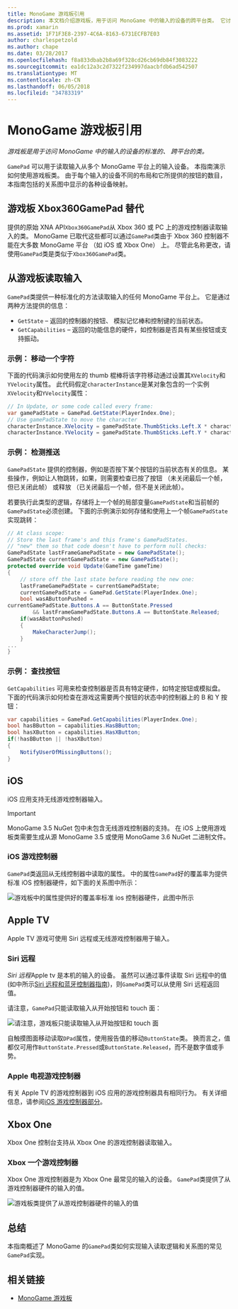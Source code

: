 ```yaml
---
title: MonoGame 游戏板引用
description: 本文档介绍游戏板，用于访问 MonoGame 中的输入的设备的跨平台类。 它讨论如何读取从游戏板输入，并提供示例代码。
ms.prod: xamarin
ms.assetid: 1F71F3E8-2397-4C6A-8163-6731ECFB7E03
author: charlespetzold
ms.author: chape
ms.date: 03/28/2017
ms.openlocfilehash: f8a833dbab2b8a69f328cd26cb69db84f3083222
ms.sourcegitcommit: ea1dc12a3c2d7322f234997daacbfdb6ad542507
ms.translationtype: MT
ms.contentlocale: zh-CN
ms.lasthandoff: 06/05/2018
ms.locfileid: "34783319"
---
```

# <a name="monogame-gamepad-reference"></a>MonoGame 游戏板引用

_游戏板是用于访问 MonoGame 中的输入的设备的标准的、 跨平台的类。_

`GamePad` 可以用于读取输入从多个 MonoGame 平台上的输入设备。 本指南演示如何使用游戏板类。 由于每个输入的设备不同的布局和它所提供的按钮的数目，本指南包括的关系图中显示的各种设备映射。

## <a name="gamepad-as-a-replacement-for-xbox360gamepad"></a>游戏板 Xbox360GamePad 替代

提供的原始 XNA API`Xbox360GamePad`从 Xbox 360 或 PC 上的游戏控制器读取输入的类。 MonoGame 已取代这些都可以通过`GamePad`类由于 Xbox 360 控制器不能在大多数 MonoGame 平台 （如 iOS 或 Xbox One） 上。 尽管此名称更改，请使用`GamePad`类是类似于`Xbox360GamePad`类。

## <a name="reading-input-from-gamepad"></a>从游戏板读取输入

`GamePad`类提供一种标准化的方法读取输入的任何 MonoGame 平台上。 它是通过两种方法提供的信息：

- `GetState` – 返回的控制器的按钮、 模拟记忆棒和控制键的当前状态。
- `GetCapabilities` – 返回的功能信息的硬件，如控制器是否具有某些按钮或支持振动。

### <a name="example-moving-a-character"></a>示例： 移动一个字符

下面的代码演示如何使用左的 thumb 棍棒将该字符移动通过设置其`XVelocity`和`YVelocity`属性。 此代码假定`characterInstance`是某对象包含的一个实例`XVelocity`和`YVelocity`属性：

```csharp
// In Update, or some code called every frame:
var gamePadState = GamePad.GetState(PlayerIndex.One);
// Use gamePadState to move the character
characterInstance.XVelocity = gamePadState.ThumbSticks.Left.X * characterInstance.MaxSpeed;
characterInstance.YVelocity = gamePadState.ThumbSticks.Left.Y * characterInstance.MaxSpeed;
```

### <a name="example-detecting-pushes"></a>示例： 检测推送

`GamePadState` 提供的控制器，例如是否按下某个按钮的当前状态有关的信息。 某些操作，例如让人物跳转，如果，则需要检查已按了按钮 （未关闭最后一个帧，但已关闭此帧） 或释放 （已关闭最后一个帧，但不是关闭此帧）。 

若要执行此类型的逻辑，存储将上一个帧的局部变量`GamePadState`和当前帧的`GamePadState`必须创建。 下面的示例演示如何存储和使用上一个帧`GamePadState`实现跳转：

```csharp
// At class scope:
// Store the last frame's and this frame's GamePadStates.
// "new" them so that code doesn't have to perform null checks:
GamePadState lastFrameGamePadState = new GamePadState();
GamePadState currentGamePadState = new GamePadState();
protected override void Update(GameTime gameTime)
{
    // store off the last state before reading the new one:
    lastFrameGamePadState = currentGamePadState;
    currentGamePadState = GamePad.GetState(PlayerIndex.One);
    bool wasAButtonPushed = 
currentGamePadState.Buttons.A == ButtonState.Pressed
        && lastFrameGamePadState.Buttons.A == ButtonState.Released;
    if(wasAButtonPushed)
    {
        MakeCharacterJump();
    }
...
}
```

### <a name="example-checking-for-buttons"></a>示例： 查找按钮

`GetCapabilities` 可用来检查控制器是否具有特定硬件，如特定按钮或模拟盘。 下面的代码演示如何检查在游戏这需要两个按钮的状态中的控制器上的 B 和 Y 按钮：

```csharp
var capabilities = GamePad.GetCapabilities(PlayerIndex.One);
bool hasBButton = capabilities.HasBButton;
bool hasXButton = capabilities.HasXButton;
if(!hasBButton || !hasXButton)
{
    NotifyUserOfMissingButtons();
}
```

## <a name="ios"></a>iOS

iOS 应用支持无线游戏控制器输入。

> [!IMPORTANT]
> MonoGame 3.5 NuGet 包中未包含无线游戏控制器的支持。 在 iOS 上使用游戏板类需要生成从源 MonoGame 3.5 或使用 MonoGame 3.6 NuGet 二进制文件。 

### <a name="ios-game-controller"></a>iOS 游戏控制器

`GamePad`类返回从无线控制器中读取的属性。 中的属性`GamePad`好的覆盖率为提供标准 iOS 控制器硬件，如下面的关系图中所示：

![](input-images/image1.png "游戏板中的属性提供好的覆盖率标准 ios 控制器硬件，此图中所示")

## <a name="apple-tv"></a>Apple TV

Apple TV 游戏可使用 Siri 远程或无线游戏控制器用于输入。

### <a name="siri-remote"></a>Siri 远程

*Siri 远程*Apple tv 是本机的输入的设备。 虽然可以通过事件读取 Siri 远程中的值 (如中所示[Siri 远程和蓝牙控制器指南](~/ios/tvos/platform/remote-bluetooth.md))，则`GamePad`类可以从使用 Siri 远程返回值。

请注意，`GamePad`只能读取输入从开始按钮和 touch 面： 

![](input-images/image2.png "请注意，游戏板只能读取输入从开始按钮和 touch 面")

自触摸图面移动读取`DPad`属性，使用报告值的移动`ButtonState`类。 换而言之，值都仅可用作`ButtonState.Pressed`或`ButtonState.Released`，而不是数字值或手势。

### <a name="apple-tv-game-controller"></a>Apple 电视游戏控制器

有关 Apple TV 的游戏控制器到 iOS 应用的游戏控制器具有相同行为。 有关详细信息，请参阅[iOS 游戏控制器部分](#iOS_Game_Controller)。 

## <a name="xbox-one"></a>Xbox One

Xbox One 控制台支持从 Xbox One 的游戏控制器读取输入。

### <a name="xbox-one-game-controller"></a>Xbox 一个游戏控制器

Xbox One 游戏控制器是为 Xbox One 最常见的输入的设备。 `GamePad`类提供了从游戏控制器硬件的输入的值。

![](input-images/image3.png "游戏板类提供了从游戏控制器硬件的输入的值")

## <a name="summary"></a>总结

本指南概述了 MonoGame 的`GamePad`类如何实现输入读取逻辑和关系图的常见`GamePad`实现。

## <a name="related-links"></a>相关链接

- [MonoGame 游戏板](http://www.monogame.net/documentation/?page=T_Microsoft_Xna_Framework_Input_GamePad)
